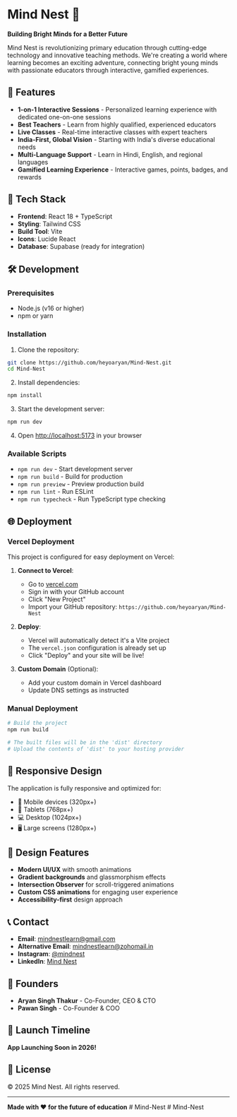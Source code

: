 # Mind Nest 🧠

**Building Bright Minds for a Better Future**

Mind Nest is revolutionizing primary education through cutting-edge technology and innovative teaching methods. We're creating a world where learning becomes an exciting adventure, connecting bright young minds with passionate educators through interactive, gamified experiences.

## 🌟 Features

- **1-on-1 Interactive Sessions** - Personalized learning experience with dedicated one-on-one sessions
- **Best Teachers** - Learn from highly qualified, experienced educators
- **Live Classes** - Real-time interactive classes with expert teachers
- **India-First, Global Vision** - Starting with India's diverse educational needs
- **Multi-Language Support** - Learn in Hindi, English, and regional languages
- **Gamified Learning Experience** - Interactive games, points, badges, and rewards

## 🚀 Tech Stack

- **Frontend**: React 18 + TypeScript
- **Styling**: Tailwind CSS
- **Build Tool**: Vite
- **Icons**: Lucide React
- **Database**: Supabase (ready for integration)

## 🛠️ Development

### Prerequisites
- Node.js (v16 or higher)
- npm or yarn

### Installation

1. Clone the repository:
```bash
git clone https://github.com/heyoaryan/Mind-Nest.git
cd Mind-Nest
```

2. Install dependencies:
```bash
npm install
```

3. Start the development server:
```bash
npm run dev
```

4. Open [http://localhost:5173](http://localhost:5173) in your browser

### Available Scripts

- `npm run dev` - Start development server
- `npm run build` - Build for production
- `npm run preview` - Preview production build
- `npm run lint` - Run ESLint
- `npm run typecheck` - Run TypeScript type checking

## 🌐 Deployment

### Vercel Deployment

This project is configured for easy deployment on Vercel:

1. **Connect to Vercel**:
   - Go to [vercel.com](https://vercel.com)
   - Sign in with your GitHub account
   - Click "New Project"
   - Import your GitHub repository: `https://github.com/heyoaryan/Mind-Nest`

2. **Deploy**:
   - Vercel will automatically detect it's a Vite project
   - The `vercel.json` configuration is already set up
   - Click "Deploy" and your site will be live!

3. **Custom Domain** (Optional):
   - Add your custom domain in Vercel dashboard
   - Update DNS settings as instructed

### Manual Deployment

```bash
# Build the project
npm run build

# The built files will be in the 'dist' directory
# Upload the contents of 'dist' to your hosting provider
```

## 📱 Responsive Design

The application is fully responsive and optimized for:
- 📱 Mobile devices (320px+)
- 📱 Tablets (768px+)
- 💻 Desktop (1024px+)
- 🖥️ Large screens (1280px+)

## 🎨 Design Features

- **Modern UI/UX** with smooth animations
- **Gradient backgrounds** and glassmorphism effects
- **Intersection Observer** for scroll-triggered animations
- **Custom CSS animations** for engaging user experience
- **Accessibility-first** design approach

## 📞 Contact

- **Email**: mindnestlearn@gmail.com
- **Alternative Email**: mindnestlearn@zohomail.in
- **Instagram**: [@mindnest](https://instagram.com/mindnest)
- **LinkedIn**: [Mind Nest](https://linkedin.com/company/mindnest)

## 👥 Founders

- **Aryan Singh Thakur** - Co-Founder, CEO & CTO
- **Pawan Singh** - Co-Founder & COO

## 🚀 Launch Timeline

**App Launching Soon in 2026!**

## 📄 License

© 2025 Mind Nest. All rights reserved.

---

**Made with ❤️ for the future of education**
#   M i n d - N e s t  
 #   M i n d - N e s t  
 